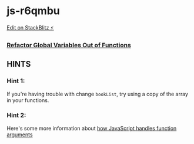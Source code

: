 # js-r6qmbu

[Edit on StackBlitz ⚡️](https://stackblitz.com/edit/js-r6qmbu)

### [Refactor Global Variables Out of Functions](https://www.freecodecamp.org/learn/javascript-algorithms-and-data-structures/functional-programming/refactor-global-variables-out-of-functions)

## HINTS
### Hint 1:
If you're having trouble with change `bookList`, try using a copy of the array in your functions.

### Hint 2:
Here's some more information about [how JavaScript handles function arguments](https://codeburst.io/javascript-passing-by-value-vs-reference-explained-in-plain-english-8d00fd06a47c)

